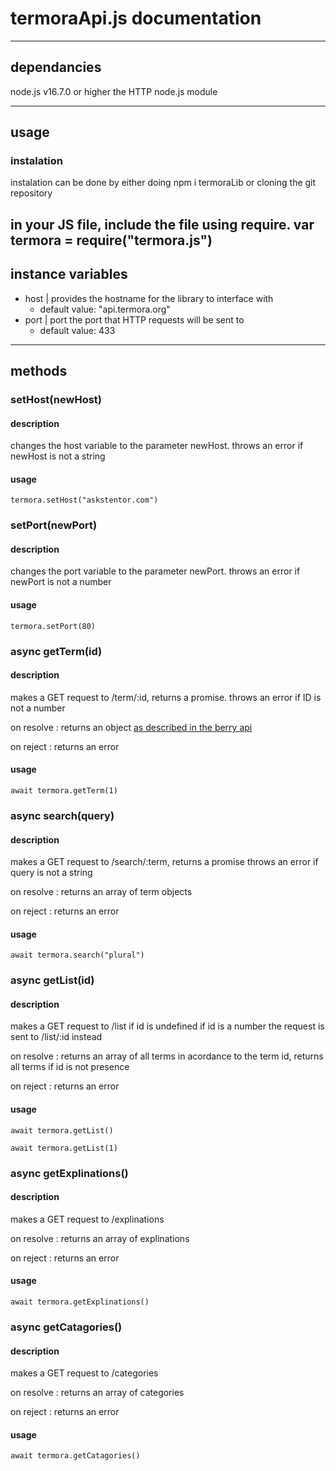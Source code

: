 # termoraApi.js documentation
---
## dependancies
node.js v16.7.0 or higher
the HTTP node.js module

---
## usage

### instalation
instalation can be done by either doing
    npm i termoraLib
or cloning the git repository

in your JS file, include the file using require.
    var termora = require("termora.js")
---
## instance variables
- host | provides the hostname for the library to interface with 
  - default value: "api.termora.org"
- port | port the port that HTTP requests will be sent to
  - default value: 433
---
## methods

### setHost(newHost)
#### description
changes the host variable to the parameter newHost.
throws an error if newHost is not a string

#### usage
    termora.setHost("askstentor.com")

### setPort(newPort)
#### description
changes the port variable to the parameter newPort.
throws an error if newPort is not a number

#### usage
    termora.setPort(80)

### async getTerm(id)
#### description
makes a GET request to /term/:id, returns a promise. throws an error if ID is not a number

on resolve : returns an object [as described in the berry api](https://github.com/termora/berry/blob/main/docs/docs/api.md)

on reject : returns an error


#### usage
    await termora.getTerm(1)

### async search(query)
#### description
makes a GET request to /search/:term, returns a  promise throws an error if query is not a string

on resolve : returns an array of term objects

on reject : returns an error


#### usage
    await termora.search("plural")

### async getList(id)
#### description
makes a GET request to /list if id is undefined
if id is a number the request is sent to /list/:id instead

on resolve : returns an array of all terms in acordance to the term id, returns all terms if id is not presence

on reject : returns an error


#### usage
    await termora.getList()

    await termora.getList(1)

### async getExplinations()
#### description
makes a GET request to /explinations

on resolve : returns an array of explinations

on reject : returns an error


#### usage
    await termora.getExplinations()

### async getCatagories()
#### description
makes a GET request to /categories

on resolve : returns an array of categories

on reject : returns an error


#### usage
    await termora.getCatagories()
